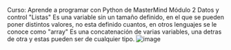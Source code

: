 Curso: Aprende a programar con Python de MasterMind Módulo 2 Datos y control
                    "Listas"
Es una variable sin un tamaño definido, en el que se pueden poner distintos valores, no esta definido cuantos, en otros lenguajes se le conoce como "array"
Es una concatenación de varias variables, una detras de otra y estas pueden ser de cualquier tipo.
![image](https://user-images.githubusercontent.com/44107395/204176676-12bc28ec-a311-40f0-b7da-2a40629d0d39.png)
